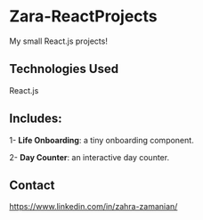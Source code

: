 # Zara-ReactProjects

My small React.js projects!

## Technologies Used

React.js

## Includes:

1- **Life Onboarding**: a tiny onboarding component.

2- **Day Counter**: an interactive day counter.

## Contact

https://www.linkedin.com/in/zahra-zamanian/
